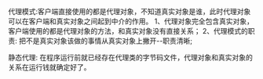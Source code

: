代理模式:客户端直接使用的都是代理对象，不知道真实对象是谁，此时代理对象可以在客户端和真实对象之间起到中介的作用。
1、代理对象完全包含真实对象，客户端使用的都是代理对象的方法，和真实对象没有直接关系；
2、代理模式的职责: 把不是真实对象该做的事情从真实对象上撇开--职责清晰;

静态代理: 在程序运行前就已经存在代理类的字节码文件，代理对象和真实对象的关系在运行钱就确定好了。

